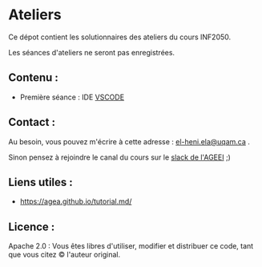 # Ateliers


Ce dépot contient les solutionnaires des ateliers du cours INF2050.


Les séances d'ateliers ne seront pas enregistrées.

## Contenu :

- Première séance : IDE [VSCODE](./VSCode)


## Contact :


Au besoin, vous pouvez m'écrire à cette adresse : el-heni.ela@uqam.ca .

Sinon pensez à rejoindre le canal du cours sur le [slack de l'AGEEI](https://ageii-uqam.slack.com/) ;)


## Liens utiles :

- https://agea.github.io/tutorial.md/

## Licence :
Apache 2.0 : Vous êtes libres d'utiliser, modifier et distribuer ce code, tant que vous citez &copy; l'auteur original.

